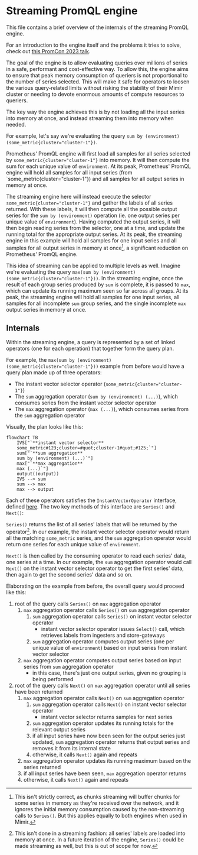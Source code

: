 # Streaming PromQL engine

This file contains a brief overview of the internals of the streaming PromQL engine.

For an introduction to the engine itself and the problems it tries to solve, check out [this PromCon 2023 talk](https://www.youtube.com/watch?v=3kM2Asj6hcg).

The goal of the engine is to allow evaluating queries over millions of series in a safe, performant and cost-effective way.
To allow this, the engine aims to ensure that peak memory consumption of queriers is not proportional to the number of series selected.
This will make it safe for operators to loosen the various query-related limits without risking the stability of their Mimir cluster or needing to devote enormous amounts of compute resources to queriers.

The key way the engine achieves this is by not loading all the input series into memory at once, and instead streaming them into memory when needed.

For example, let's say we're evaluating the query `sum by (environment) (some_metric{cluster="cluster-1"})`.

Prometheus' PromQL engine will first load all samples for all series selected by `some_metric{cluster="cluster-1"}` into memory.
It will then compute the sum for each unique value of `environment`. 
At its peak, Prometheus' PromQL engine will hold all samples for all input series (from `some_metric{cluster="cluster-1"}) and all samples for all output series in memory at once.

The streaming engine here will instead execute the selector `some_metric{cluster="cluster-1"}` and gather the labels of all series returned.
With these labels, it will then compute all the possible output series for the `sum by (environment)` operation (ie. one output series per unique value of `environment`).
Having computed the output series, it will then begin reading series from the selector, one at a time, and update the running total for the appropriate output series.
At its peak, the streaming engine in this example will hold all samples for one input series and all samples for all output series in memory at once[^1], a significant reduction on Prometheus' PromQL engine. 

This idea of streaming can be applied to multiple levels as well. Imagine we're evaluating the query `max(sum by (environment) (some_metric{cluster="cluster-1"}))`.
In the streaming engine, once the result of each group series produced by `sum` is complete, it is passed to `max`, which can update its running maximum seen so far across all groups.
At its peak, the streaming engine will hold all samples for one input series, all samples for all incomplete `sum` group series, and the single incomplete `max` output series in memory at once.

## Internals

Within the streaming engine, a query is represented by a set of linked operators (one for each operation) that together form the query plan.

For example, the `max(sum by (environment) (some_metric{cluster="cluster-1"}))` example from before would have a query plan made up of three operators:
* The instant vector selector operator (`some_metric{cluster="cluster-1"}`)
* The `sum` aggregation operator (`sum by (environment) (...)`), which consumes series from the instant vector selector operator
* The `max` aggregation operator (`max (...)`), which consumes series from the `sum` aggregation operator

Visually, the plan looks like this:

```mermaid
flowchart TB
    IVS["`**instant vector selector**
    some_metric#123;cluster=#quot;cluster-1#quot;#125;`"]
    sum["`**sum aggregation**
    sum by (environment) (...)`"]
    max["`**max aggregation**
    max (...)`"] 
    output((output))
    IVS --> sum
    sum --> max
    max --> output
```

Each of these operators satisfies the `InstantVectorOperator` interface, defined [here](./operator/operator.go).
The two key methods of this interface are `Series()` and `Next()`:

`Series()` returns the list of all series' labels that will be returned by the operator[^2].
In our example, the instant vector selector operator would return all the matching `some_metric` series, and the `sum` aggregation operator would return one series for each unique value of `environment`.

`Next()` is then called by the consuming operator to read each series' data, one series at a time.
In our example, the `sum` aggregation operator would call `Next()` on the instant vector selector operator to get the first series' data, then again to get the second series' data and so on.

Elaborating on the example from before, the overall query would proceed like this:

1. root of the query calls `Series()` on `max` aggregation operator
   1. `max` aggregation operator calls `Series()` on `sum` aggregation operator
      1. `sum` aggregation operator calls `Series()` on instant vector selector operator
         * instant vector selector operator issues `Select()` call, which retrieves labels from ingesters and store-gateways
      2. `sum` aggregation operator computes output series (one per unique value of `environment`) based on input series from instant vector selector
   2. `max` aggregation operator computes output series based on input series from `sum` aggregation operator
      * in this case, there's just one output series, given no grouping is being performed
2. root of the query calls `Next()` on `max` aggregation operator until all series have been returned
   1. `max` aggregation operator calls `Next()` on `sum` aggregation operator
      1. `sum` aggregation operator calls `Next()` on instant vector selector operator
         * instant vector selector returns samples for next series
      2. `sum` aggregation operator updates its running totals for the relevant output series
      3. if all input series have now been seen for the output series just updated, `sum` aggregation operator returns that output series and removes it from its internal state
      4. otherwise, it calls `Next()` again and repeats
   2. `max` aggregation operator updates its running maximum based on the series returned
   3. if all input series have been seen, `max` aggregation operator returns
   4. otherwise, it calls `Next()` again and repeats

[^1]: This isn't strictly correct, as chunks streaming will buffer chunks for some series in memory as they're received over the network, and it ignores the initial memory consumption caused by the non-streaming calls to `Series()`.
      But this applies equally to both engines when used in Mimir. 

[^2]: This isn't done in a streaming fashion: all series' labels are loaded into memory at once.
      In a future iteration of the engine, `Series()` could be made streaming as well, but this is out of scope for now.
